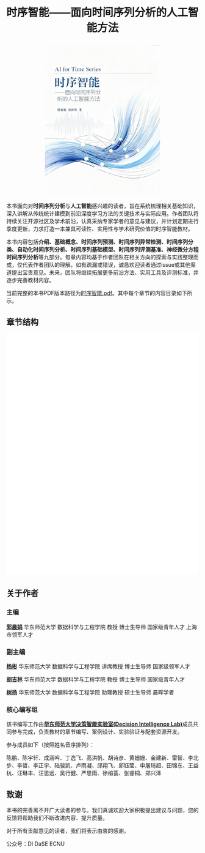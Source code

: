 
# **<p align="center">时序智能——面向时间序列分析的人工智能方法 </p>**

<div align=center>
<img src="./cover.jpg" width="60%">
</div>

本书面向对**时间序列分析**与**人工智能**感兴趣的读者，旨在系统梳理相关基础知识，深入讲解从传统统计建模到前沿深度学习方法的关键技术与实际应用。作者团队将持续关注开源社区及学术前沿，认真采纳专家学者的意见与建议，并计划定期进行季度更新，力求打造一本兼具可读性、实用性与学术研究价值的时序智能教材。

本书内容包括**介绍、基础概念、时间序列预测、时间序列异常检测、时间序列分类、自动化时间序列分析、时间序列基础模型、时间序列评测基准、神经微分方程时间序列分析**等九部分。每章内容均基于作者团队在相关方向的探索与实践整理而成，仅代表作者团队的理解，如有疏漏或错误，诚恳欢迎读者通过issue或其他渠道提出宝贵意见。未来，团队将继续拓展更多前沿方法、实用工具及评测标准，并逐步完善教材内容。

当前完整的本书PDF版本路径为[时序智能.pdf](https://decisionintelligence.github.io/index)。其中每个章节的内容目录如下所示。

## **章节结构**

<img src="./figure/content.svg">

## **关于作者**

### **主编**

[**郭晨娟**](https://faculty.ecnu.edu.cn/_s37/gcj/main.psp) 华东师范大学 数据科学与工程学院 教授 博士生导师 国家级青年人才 上海市领军人才

### **副主编**

[**杨彬**](https://binyangdk.github.io/) 华东师范大学 数据科学与工程学院 讲席教授 博士生导师 国家级领军人才             

[**胡吉林**](https://hujilin1229.github.io/) 华东师范大学 数据科学与工程学院 教授 博士生导师 国家级青年人才

[**树扬**](https://shuyang96.github.io/) 华东师范大学 数据科学与工程学院 助理教授 硕士生导师 晨晖学者



### **核心编写组**

该书编写工作由[<b>华东师范大学决策智能实验室(Decision Intelligence Lab)</b>](https://decisionintelligence.github.io/index)成员共同参与完成，负责教材的章节编写、案例设计、实验验证与配套资源开发。

参与成员如下（按照姓名音序排列）：

陈鹏、陈宇轩、成涵吟、丁逸飞、高洪帆、胡诗彦、黄姗姗、金建新、雷智、李北步、李哲、李正宇、陆骏凯、卢雨凝、邱翔飞、邱钰莹、申屠琦超、田锦东、王益杭、汪琳丰、汪思远、吴行健、严思雨、徐榕荟、张睿桐、郑兴泽



## **致谢**

本书的完善离不开广大读者的参与。我们真诚欢迎大家积极提出建议与问题，您的反馈将帮助我们不断改进内容、提升质量。

对于所有贡献意见的读者，我们将表示由衷的感谢。

公众号：DI DaSE ECNU
